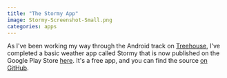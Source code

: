 ```yaml
---
title: "The Stormy App"
image: Stormy-Screenshot-Small.png
categories: apps
---
```


As I've been working my way through the Android track on [Treehouse](https://teamtreehouse.com/home), I've completed a basic weather app called Stormy that is now published on the Google Play Store [here](https://play.google.com/store/apps/details?id=com.apptreatsllc.stormy). It's a free app, and you can find the source [on GitHub](https://github.com/RobTKing/Stormy).
